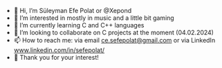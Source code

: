 - 👋 Hi, I’m Süleyman Efe Polat or @Xepond
- 👀 I’m interested in mostly in music and a little bit gaming
- 🌱 I’m currently learning C and C++ languages
- 💞️ I’m looking to collaborate on C projects at the moment (04.02.2024)
- 📫 How to reach me: via email ce.sefepolat@gmail.com or via LinkedIn www.linkedin.com/in/sefepolat/
- 🤩 Thank you for your interest!

<!---
Xepond/Xepond is a ✨ special ✨ repository because its `README.md` (this file) appears on your GitHub profile.
You can click the Preview link to take a look at your changes.
--->
